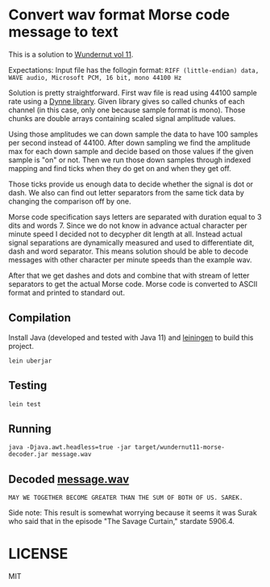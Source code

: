# Convert wav format Morse code message to text

This is a solution to [Wundernut vol 11](https://github.com/wunderdogsw/wundernut-vol11).

Expectations: Input file has the follogin format:
```RIFF (little-endian) data, WAVE audio, Microsoft PCM, 16 bit, mono 44100 Hz```

Solution is pretty straightforward. First wav file is read using 44100
sample rate using a [Dynne
library](https://github.com/candera/dynne). Given library gives so
called chunks of each channel (in this case, only one because sample
format is mono). Those chunks are double arrays containing scaled
signal amplitude values.

Using those amplitudes we can down sample the data to have 100 samples
per second instead of 44100. After down sampling we find the amplitude
max for each down sample and decide based on those values if the given
sample is "on" or not. Then we run those down samples through indexed
mapping and find ticks when they do get on and when they get off.

Those ticks provide us enough data to decide whether the signal is dot
or dash. We also can find out letter separators from the same tick
data by changing the comparison off by one.

Morse code specification says letters are separated with duration
equal to 3 dits and words 7. Since we do not know in advance actual
character per minute speed I decided not to decypher dit length at
all. Instead actual signal separations are dynamically measured and
used to differentiate dit, dash and word separator. This means
solution should be able to decode messages with other character per
minute speeds than the example wav.

After that we get dashes and dots and combine that with stream of
letter separators to get the actual Morse code. Morse code is
converted to ASCII format and printed to standard out.

## Compilation

Install Java (developed and tested with Java 11) and
[leiningen](https://leiningen.org/) to build this project.

```lein uberjar```

## Testing

```lein test```

## Running

```java -Djava.awt.headless=true -jar target/wundernut11-morse-decoder.jar message.wav```

## Decoded [message.wav](./message.wav)

```MAY WE TOGETHER BECOME GREATER THAN THE SUM OF BOTH OF US. SAREK.```

Side note: This result is somewhat worrying because it seems it was
Surak who said that in the episode "The Savage Curtain," stardate
5906.4.

# LICENSE

MIT
